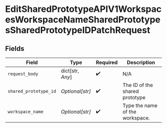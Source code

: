# EditSharedPrototypeAPIV1WorkspacesWorkspaceNameSharedPrototypesSharedPrototypeIDPatchRequest


## Fields

| Field                           | Type                            | Required                        | Description                     |
| ------------------------------- | ------------------------------- | ------------------------------- | ------------------------------- |
| `request_body`                  | dict[str, *Any*]                | :heavy_check_mark:              | N/A                             |
| `shared_prototype_id`           | *Optional[str]*                 | :heavy_check_mark:              | The ID of the shared prototype  |
| `workspace_name`                | *Optional[str]*                 | :heavy_check_mark:              | Type the name of the workspace. |